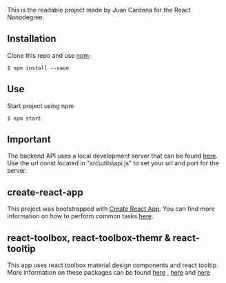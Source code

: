 This is the readable project made by Juan Cardena for the React Nanodegree.

## Installation

Clone this repo and use [npm](https://www.npmjs.com/):

    $ npm install --save

## Use

Start project using npm

    $ npm start

## Important
The backend API uses a local development server that can be found [here](https://github.com/udacity/reactnd-project-readable-starter).
Use the url const located in "src\utils\api.js" to set your url and port for the server.

## create-react-app

This project was bootstrapped with [Create React App](https://github.com/facebookincubator/create-react-app). You can find more information on how to perform common tasks [here](https://github.com/facebookincubator/create-react-app/blob/master/packages/react-scripts/template/README.md).

## react-toolbox, react-toolbox-themr & react-tooltip
This app uses react toolbox material design components and react tooltip.
More information on these packages can be found [here](https://github.com/react-toolbox/react-toolbox) , [here](https://github.com/react-toolbox/react-toolbox-themr) and [here](https://github.com/wwayne/react-tooltip)
